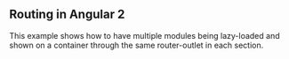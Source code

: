 ## Routing in Angular 2

This example shows how to have multiple modules being lazy-loaded and shown on a container through the same router-outlet in each section.
